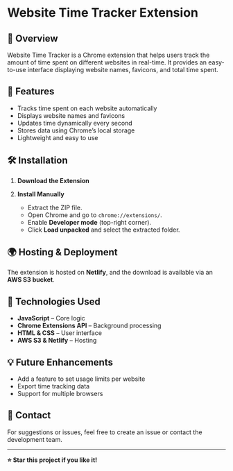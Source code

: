 # Website Time Tracker Extension  

## 📌 Overview  
Website Time Tracker is a Chrome extension that helps users track the amount of time spent on different websites in real-time. It provides an easy-to-use interface displaying website names, favicons, and total time spent.

## 🚀 Features  
- Tracks time spent on each website automatically  
- Displays website names and favicons  
- Updates time dynamically every second  
- Stores data using Chrome’s local storage  
- Lightweight and easy to use  

## 🛠 Installation  
1. **Download the Extension**  
 
2. **Install Manually**  
   - Extract the ZIP file.  
   - Open Chrome and go to `chrome://extensions/`.  
   - Enable **Developer mode** (top-right corner).  
   - Click **Load unpacked** and select the extracted folder.  

## 🌍 Hosting & Deployment  
The extension is hosted on **Netlify**, and the download is available via an **AWS S3 bucket**.

## 🔧 Technologies Used  
- **JavaScript** – Core logic  
- **Chrome Extensions API** – Background processing  
- **HTML & CSS** – User interface  
- **AWS S3 & Netlify** – Hosting  

## 💡 Future Enhancements  
- Add a feature to set usage limits per website  
- Export time tracking data  
- Support for multiple browsers  

## 📩 Contact  
For suggestions or issues, feel free to create an issue or contact the development team.  

---

**⭐ Star this project if you like it!**  
